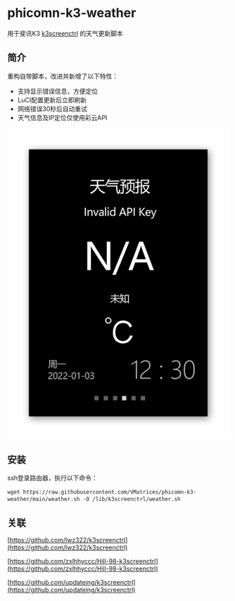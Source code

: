 # phicomn-k3-weather
用于斐讯K3 [k3screenctrl]([](https://github.com/lwz322/k3screenctrl)) 的天气更新脚本





## 简介

重构自带脚本，改进并新增了以下特性：

- 支持显示错误信息，方便定位
- LuCI配置更新后立即刷新
- 网络错误30秒后自动重试
- 天气信息及IP定位仅使用彩云API




![Screen](/preview.png)




## 安装

ssh登录路由器，执行以下命令：

```shell
wget https://raw.githubusercontent.com/VMatrices/phicomn-k3-weather/main/weather.sh -O /lib/k3screenctrl/weather.sh
```





## 关联

[https://github.com/lwz322/k3screenctrl](https://github.com/lwz322/k3screenctrl)

[https://github.com/zxlhhyccc/Hill-98-k3screenctrl](https://github.com/zxlhhyccc/Hill-98-k3screenctrl)

[https://github.com/updateing/k3screenctrl](https://github.com/updateing/k3screenctrl)




